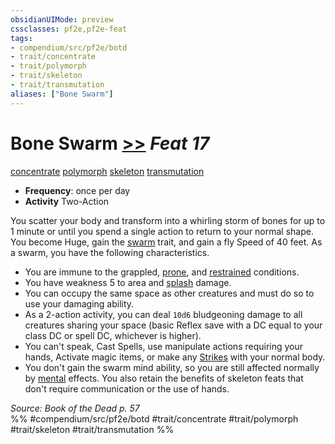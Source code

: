 ```yaml
---
obsidianUIMode: preview
cssclasses: pf2e,pf2e-feat
tags:
- compendium/src/pf2e/botd
- trait/concentrate
- trait/polymorph
- trait/skeleton
- trait/transmutation
aliases: ["Bone Swarm"]
---
```

# Bone Swarm  [>>](rules/core-rulebook/chapter-9-playing-the-game.md#Actions "Two-Action") *Feat 17*  
[concentrate](rules/traits/concentrate.md "Concentrate Action & Ability Trait")  [polymorph](rules/traits/polymorph.md "Polymorph Effect Trait")  [skeleton](rules/traits/skeleton-b1.md "Skeleton Ancestry & Heritage Trait")  [transmutation](rules/traits/transmutation.md "Transmutation School Trait")  

- **Frequency**: once per day
- **Activity** Two-Action

You scatter your body and transform into a whirling storm of bones for up to 1 minute or until you spend a single action to return to your normal shape. You become Huge, gain the [swarm](rules/traits/swarm-b1.md "Swarm Creature Trait") trait, and gain a fly Speed of 40 feet. As a swarm, you have the following characteristics.

- You are immune to the grappled, [prone](rules/conditions.md#Prone), and [restrained](rules/conditions.md#Restrained) conditions.
- You have weakness 5 to area and [splash](rules/traits/splash.md "Splash Weapon Trait") damage.
- You can occupy the same space as other creatures and must do so to use your damaging ability.
- As a 2-action activity, you can deal `10d6` bludgeoning damage to all creatures sharing your space (basic Reflex save with a DC equal to your class DC or spell DC, whichever is higher).
- You can't speak, Cast Spells, use manipulate actions requiring your hands, Activate magic items, or make any [Strikes](rules/actions/strike.md) with your normal body.
- You don't gain the swarm mind ability, so you are still affected normally by [mental](rules/traits/mental.md "Mental Effect Trait") effects. You also retain the benefits of skeleton feats that don't require communication or the use of hands.

*Source: Book of the Dead p. 57*  
%% #compendium/src/pf2e/botd #trait/concentrate #trait/polymorph #trait/skeleton #trait/transmutation %%